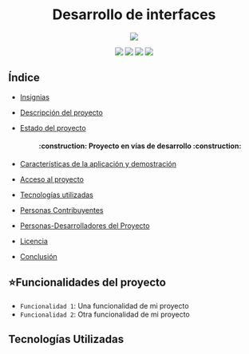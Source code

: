 <h1 align="center"> Desarrollo de interfaces </h1>

<p align="center">
  <img src="https://github.com/ivangrovas/DI/assets/145338466/763d54ed-0ad3-4324-9737-59185ecb917a">
</p>

<p align="center">
  <img src="https://img.shields.io/badge/STATUS-EN%20DESAROLLO-green">
  <img src="https://img.shields.io/badge/YEAR-2023/24-red">
  <img src="https://img.shields.io/badge/-Python-61DAFB?logo=python&logoColor=white&style=plastic">
  <img src="https://img.shields.io/badge/-Git-61DAFB?logo=git&logoColor=orange&style=plastic">
</p>

## Índice

* [Insignias](#insignias)

* [Descripción del proyecto](#descripción-del-proyecto)

* [Estado del proyecto](#Estado-del-proyecto)
  
  <h4 align="center">:construction: Proyecto en vías de desarrollo :construction:</h4>

* [Características de la aplicación y demostración](#Características-de-la-aplicación-y-demostración)

* [Acceso al proyecto](#acceso-proyecto)

* [Tecnologías utilizadas](#tecnologías-utilizadas)

* [Personas Contribuyentes](#personas-contribuyentes)

* [Personas-Desarrolladores del Proyecto](#personas-desarrolladores)

* [Licencia](#licencia)

* [Conclusión](#conclusión)

## :star:Funcionalidades del proyecto

- `Funcionalidad 1`: Una funcionalidad de mi proyecto
- `Funcionalidad 2`: Otra funcionalidad de mi proyecto

## Tecnologías Utilizadas


